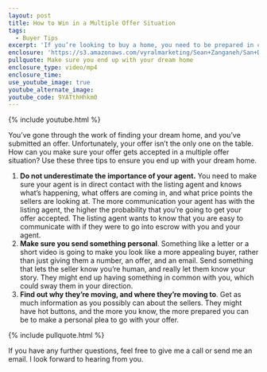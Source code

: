 ```yaml
---
layout: post
title: How to Win in a Multiple Offer Situation
tags:
  - Buyer Tips
excerpt: 'If you’re looking to buy a home, you need to be prepared in case of a multiple offer situation. Use these three tips to make sure both you and your offer stand out.'
enclosure: 'https://s3.amazonaws.com/vyralmarketing/Sean+Zanganeh/San+Diego%2C+CA+Real+Estate++How+to+stand+out+in+a+multiple+offer+situation.mp4'
pullquote: Make sure you end up with your dream home
enclosure_type: video/mp4
enclosure_time:
use_youtube_image: true
youtube_alternate_image:
youtube_code: 9YATthHhkm0
---
```



{% include youtube.html %}

You’ve gone through the work of finding your dream home, and you’ve submitted an offer. Unfortunately, your offer isn’t the only one on the table. How can you make sure your offer gets accepted in a multiple offer situation? Use these three tips to ensure you end up with your dream home.

1. **Do not underestimate the importance of your agent.** You need to make sure your agent is in direct contact with the listing agent and knows what’s happening, what offers are coming in, and what price points the sellers are looking at. The more communication your agent has with the listing agent, the higher the probability that you’re going to get your offer accepted. The listing agent wants to know that you are easy to communicate with if they were to go into escrow with you and your agent.
2. **Make sure you send something personal**. Something like a letter or a short video is going to make you look like a more appealing buyer, rather than just giving them a number, an offer, and an email. Send something that lets the seller know you’re human, and really let them know your story. They might end up having something in common with you, which could sway them in your direction.
3. **Find out why they’re moving, and where they’re moving to**. Get as much information as you possibly can about the sellers. They might have hot buttons, and the more you know, the more prepared you can be to make a personal plea to go with your offer.

{% include pullquote.html %}

If you have any further questions, feel free to give me a call or send me an email. I look forward to hearing from you.